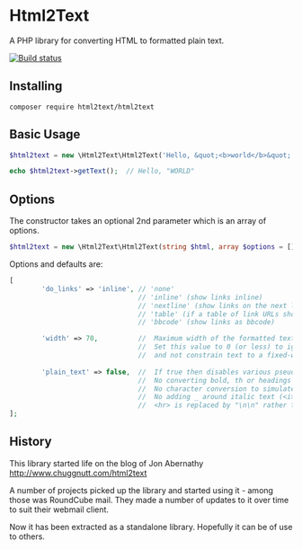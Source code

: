 # Html2Text

A PHP library for converting HTML to formatted plain text.

[![Build status](https://github.com/mtibben/html2text/actions/workflows/ci.yml/badge.svg)](https://github.com/mtibben/html2text/actions/workflows/ci.yml)

## Installing

```
composer require html2text/html2text
```

## Basic Usage
```php
$html2text = new \Html2Text\Html2Text('Hello, &quot;<b>world</b>&quot;');

echo $html2text->getText();  // Hello, "WORLD"
```

## Options

The constructor takes an optional 2nd parameter which is an array of options.
```php
$html2text = new \Html2Text\Html2Text(string $html, array $options = []);
```

Options and defaults are:
```php
[
        'do_links' => 'inline', // 'none'
                                // 'inline' (show links inline)
                                // 'nextline' (show links on the next line)
                                // 'table' (if a table of link URLs should be listed after the text.
                                // 'bbcode' (show links as bbcode)

        'width' => 70,          //  Maximum width of the formatted text, in columns.
                                //  Set this value to 0 (or less) to ignore word wrapping
                                //  and not constrain text to a fixed-width column.
        
        'plain_text' => false,  //  If true then disables various pseudo formatting:
                                //  No converting bold, th or headings to upper case.
                                //  No character conversion to simulate strike through for <del>
                                //  No adding _ around italic text (<i> <em> and <ins> tags)
                                //  <hr> is replaced by "\n\n" rather than "\n-------------------------\n"
];
```

## History

This library started life on the blog of Jon Abernathy http://www.chuggnutt.com/html2text

A number of projects picked up the library and started using it - among those was RoundCube mail. They made a number of updates to it over time to suit their webmail client.

Now it has been extracted as a standalone library. Hopefully it can be of use to others.

